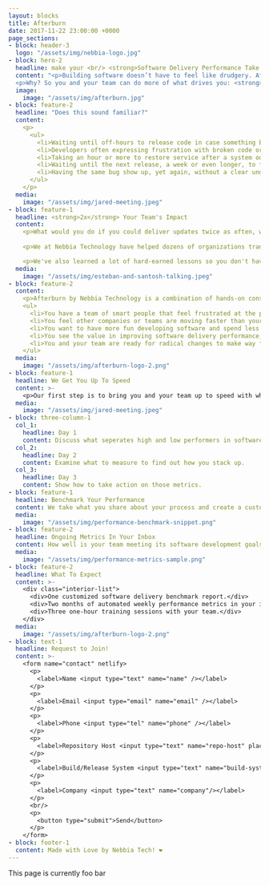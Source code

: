 ```yaml
---
layout: blocks
title: Afterburn
date: 2017-11-22 23:00:00 +0000
page_sections:
- block: header-3
  logo: "/assets/img/nebbia-logo.jpg"
- block: hero-2
  headline: make your <br/> <strong>Software Delivery Performance Take Off</strong>
  content: "<p>Building software doesn’t have to feel like drudgery. Afterburn by Nebbia Technology helps you benchmark your current state, measure your progress, help you make decisions about what to focus on next in your software development process.</p>
  <p>Why? So you and your team can do more of what drives you: <strong>building great software people love.</strong></p>"
  image:
    image: "/assets/img/afterburn.jpg"
- block: feature-2
  headline: "Does this sound familiar?"
  content:
    <p>
      <ul>
        <li>Waiting until off-hours to release code in case something breaks.</li>
        <li>Developers often expressing frustration with broken code or approval processes.</li>
        <li>Taking an hour or more to restore service after a system outage.</li>
        <li>Waiting until the next release, a week or even longer, to fix a bug.</li>
        <li>Having the same bug show up, yet again, without a clear understanding of why.</li>
      </ul>
    </p>
  media:
    image: "/assets/img/jared-meeting.jpeg"
- block: feature-1
  headline: <strong>2x</strong> Your Team's Impact
  content:
    <p>What would you do if you could deliver updates twice as often, with half as many mistakes?</p>
    
    <p>We at Nebbia Technology have helped dozens of organizations transform their software delivery processes over the past four years. We've helped teams more than 2x their delivery schedule, and because of that, they can experiment and change direction more than twice as much. We’re big on helping people take their software ideas and get them into production ASAP, whether that’s the first line of code or the millionth. We are developers and consultants that simply love seeing our clients move faster and do better.</p>

    <p>We've also learned a lot of hard-earned lessons so you don't have to. You've got your team and your customers to think about, and it's natural for focusing on the software delivery process to take a back seat sometimes. Let us help you supercharge your knowledge and get your team on the path toward elite software delivery performance.</p>
  media:
    image: "/assets/img/esteban-and-santosh-talking.jpeg"
- block: feature-2
  content:
    <p>Afterburn by Nebbia Technology is a combination of hands-on consulting time with your team, an inital performance benchmark, and automated ongoing insights delivered to your inbox you can use to drive the next decision. You should consider using this if:</p>
    <ul>
      <li>You have a team of smart people that feel frustrated at the pace of development.</li>
      <li>You feel other companies or teams are moving faster than yours.</li>
      <li>You want to have more fun developing software and spend less time fixing things.</li>
      <li>You see the value in improving software delivery performance, and don't want to waste time improving it.</li>  
      <li>You and your team are ready for radical changes to make way for huge benefits.</li>
    </ul>
  media:
    image: "/assets/img/afterburn-logo-2.png"
- block: feature-1
  headline: We Get You Up To Speed
  content: >-
    <p>Our first step is to bring you and your team up to speed with what we are measuring and why. It all starts with three days of training and evaluation. Throughout this time, we will work with your team to understand the specific pain points they are facing in software delivery and train the whole team on what works, what doesn't, and why.</p>
  media:
    image: "/assets/img/jared-meeting.jpeg"
- block: three-column-1
  col_1:
    headline: Day 1
    content: Discuss what seperates high and low performers in software development performance.
  col_2:
    headline: Day 2
    content: Examine what to measure to find out how you stack up.
  col_3:
    headline: Day 3
    content: Show how to take action on those metrics.
- block: feature-1
  headline: Benchmark Your Performance
  content: We take what you share about your process and create a customized software delivery performance benchmark for your team. From this benchmark, you can find out… so you not only know what areas you could improve in, you understand how you stack up against other teams – and how that affects your overall success.
  media:
    image: "/assets/img/performance-benchmark-snippet.png"
- block: feature-2
  headline: Ongoing Metrics In Your Inbox
  content: How well is your team meeting its software development goals? We send you a weekly diagnostics report that breaks down how your team is doing across four key research-backed metrics that are strongly correlated with not only software delivery performance, but organizational performance as well.
  media:
    image: "/assets/img/performance-metrics-sample.png"
- block: feature-2
  headline: What To Expect
  content: >-
    <div class="interior-list">
      <div>One customized software delivery benchmark report.</div>
      <div>Two months of automated weekly performance metrics in your inbox.</div>
      <div>Three one-hour training sessions with your team.</div>
    </div>
  media:
    image: "/assets/img/afterburn-logo-2.png"
- block: text-1
  headline: Request to Join!
  content: >-
    <form name="contact" netlify>
      <p>
        <label>Name <input type="text" name="name" /></label>
      </p>
      <p>
        <label>Email <input type="email" name="email" /></label>
      </p>
      <p>
        <label>Phone <input type="tel" name="phone" /></label>
      </p>
      <p>
        <label>Repository Host <input type="text" name="repo-host" placeholder="GitHub"/></label>
      </p>
      <p>
        <label>Build/Release System <input type="text" name="build-system" placeholder="Jenkins"/></label>
      </p>
      <p>
        <label>Company <input type="text" name="company"/></label>
      </p>
      <br/>
      <p>
        <button type="submit">Send</button>
      </p>
    </form>
- block: footer-1
  content: Made with Love by Nebbia Tech! ❤︎
---
```


This page is currently foo bar
